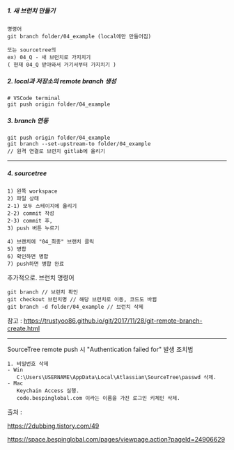 ##### 1. 새 브런치 만들기

```
명령어
git branch folder/04_example (local에만 만들어짐)

또는 sourcetree의 
ex) 04_Q - 새 브런치로 가지치기
( 현재 04_Q 받아와서 거기서부터 가지치기 )
```



##### 2. local과 저장소의 remote branch 생성

```
# VSCode terminal
git push origin folder/04_example
```





##### 3. branch 연동

```
git push origin folder/04_example
git branch --set-upstream-to folder/04_example 
// 원격 연결로 브런치 gitlab에 올리기
```

---------------------------------------------------------------------------------------------

##### 4. sourcetree

```
1) 왼쪽 workspace
2) 파일 상태
2-1) 모두 스테이지에 올리기
2-2) commit 작성
2-3) commit 후,
3) push 버튼 누르기

4) 브랜치에 "04_최종" 브랜치 클릭
5) 병합
6) 확인하면 병합
7) push하면 병합 완료
```



추가적으로. 브런치 명령어

```
git branch // 브런치 확인
git checkout 브런치명 // 해당 브런치로 이동, 코드도 바뀜
git branch -d folder/04_example // 브런치 삭제
```

참고 : https://trustyoo86.github.io/git/2017/11/28/git-remote-branch-create.html

---------------------------------------------------------------------------------------------

SourceTree remote push 시 "Authentication failed for" 발생 조치법

```
1. 비밀번호 삭제
- Win
   C:\Users\USERNAME\AppData\Local\Atlassian\SourceTree\passwd 삭제.
- Mac
   Keychain Access 실행.
   code.bespinglobal.com 이라는 이름을 가진 로그인 키체인 삭제.
```



출처 :

https://2dubbing.tistory.com/49

https://space.bespinglobal.com/pages/viewpage.action?pageId=24906629
